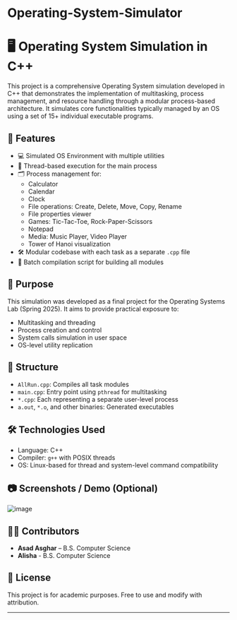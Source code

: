 # Operating-System-Simulator

# 🖥️ Operating System Simulation in C++

This project is a comprehensive Operating System simulation developed in C++ that demonstrates the implementation of multitasking, process management, and resource handling through a modular process-based architecture. It simulates core functionalities typically managed by an OS using a set of 15+ individual executable programs.

## 🚀 Features

- 💻 Simulated OS Environment with multiple utilities
- 🧵 Thread-based execution for the main process
- 🗂️ Process management for:
  - Calculator
  - Calendar
  - Clock
  - File operations: Create, Delete, Move, Copy, Rename
  - File properties viewer
  - Games: Tic-Tac-Toe, Rock-Paper-Scissors
  - Notepad
  - Media: Music Player, Video Player
  - Tower of Hanoi visualization
- 🛠️ Modular codebase with each task as a separate `.cpp` file
- 📄 Batch compilation script for building all modules

## 🧠 Purpose

This simulation was developed as a final project for the Operating Systems Lab (Spring 2025). It aims to provide practical exposure to:
- Multitasking and threading
- Process creation and control
- System calls simulation in user space
- OS-level utility replication

## 🧾 Structure

- `AllRun.cpp`: Compiles all task modules
- `main.cpp`: Entry point using `pthread` for multitasking
- `*.cpp`: Each representing a separate user-level process
- `a.out`, `*.o`, and other binaries: Generated executables

## 🛠️ Technologies Used

- Language: C++
- Compiler: `g++` with POSIX threads
- OS: Linux-based for thread and system-level command compatibility

## 📷 Screenshots / Demo (Optional)
![image](https://github.com/user-attachments/assets/8a3b792f-98ed-4b96-8e5f-6848383220ae)


## 🧑‍💻 Contributors

- **Asad Asghar** – B.S. Computer Science
- **Alisha** - B.S. Computer Science

## 📄 License

This project is for academic purposes. Free to use and modify with attribution.

---

